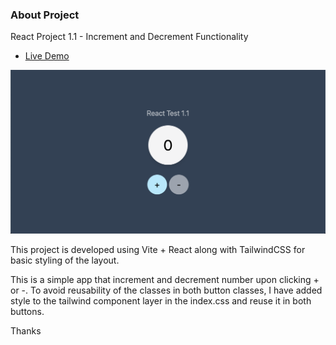### About Project

React Project 1.1 - Increment and Decrement Functionality

- [Live Demo](https://incrementappreact.netlify.app/)

![React Test 1.1 - Increment and Decrement screenshot](https://raw.githubusercontent.com/Zarriy/reactTest/react-1.1/src/assets/incrementnumber.png)

This project is developed using Vite + React along with TailwindCSS for basic styling of the layout.

This is a simple app that increment and decrement number upon clicking + or -.
To avoid reusability of the classes in both button classes, I have added style to the tailwind component layer in the index.css and reuse it in both buttons.

Thanks
